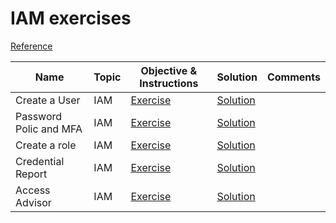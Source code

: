 # IAM exercises

[Reference](https://github.com/bregman-arie/devops-exercises/blob/master/topics/aws/README.md#iam)

| Name                   | Topic | Objective & Instructions                                                                                                          | Solution                                                  | Comments |
| ---------------------- | ----- | --------------------------------------------------------------------------------------------------------------------------------- | --------------------------------------------------------- | -------- |
| Create a User          | IAM   | [Exercise](https://github.com/bregman-arie/devops-exercises/blob/master/topics/aws/exercises/create_user/exercise.md)             | [Solution](exercises/create_user/solution.md)             |          |
| Password Polic and MFA | IAM   | [Exercise](https://github.com/bregman-arie/devops-exercises/blob/master/topics/aws/exercises/password_policy_and_mfa/exercise.md) | [Solution](exercises/password_policy_and_mfa/solution.md) |          |
| Create a role          | IAM   | [Exercise](https://github.com/bregman-arie/devops-exercises/blob/master/topics/aws/exercises/create_role/exercise.md)             | [Solution](exercises/create_role/solution.md)             |          |
| Credential Report      | IAM   | [Exercise](https://github.com/bregman-arie/devops-exercises/blob/master/topics/aws/exercises/credential_report/exercise.md)       | [Solution](exercises/credential_report/solution.md)       |          |
| Access Advisor         | IAM   | [Exercise](https://github.com/bregman-arie/devops-exercises/blob/master/topics/aws/exercises/access_advisor/exercise.md)          | [Solution](exercises/access_advisor/solution.md)          |          |
